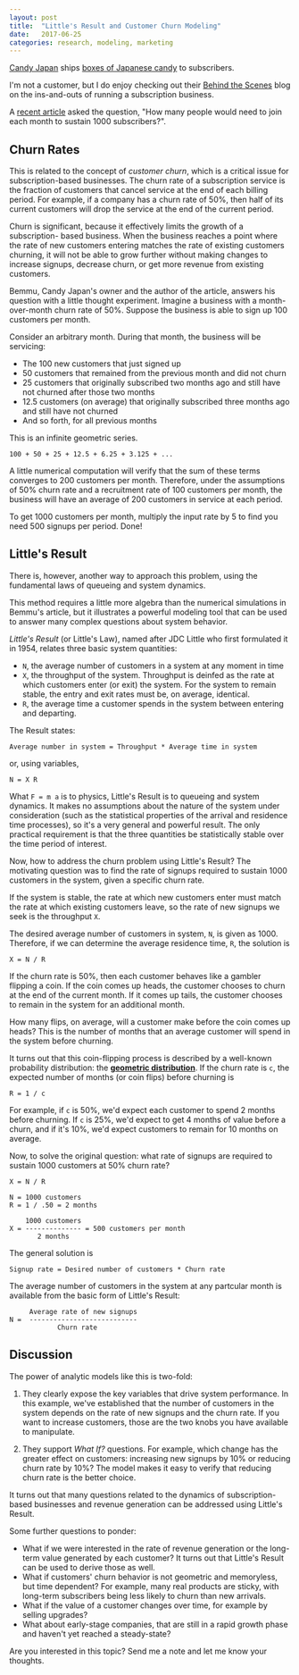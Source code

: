 ```yaml
---
layout: post
title:  "Little's Result and Customer Churn Modeling"
date:   2017-06-25
categories: research, modeling, marketing
---
```


[Candy Japan](https://www.candyjapan.com) ships [boxes of Japanese 
candy](http://tvtropes.org/pmwiki/pmwiki.php/Main/ExactlyWhatItSaysOnTheTin)
to subscribers.

I'm not a customer, but I do enjoy checking out their
[Behind the Scenes](https://www.candyjapan.com/behind-the-scenes) blog
on the ins-and-outs of running a subscription business.

A [recent article](https://www.candyjapan.com/behind-the-scenes/twice-as-happy-half-the-price)
asked the question, "How many people would need to join each month to sustain 1000 subscribers?".

## Churn Rates

This is related to the concept of *customer churn*, which is a critical
issue for subscription-based businesses. The churn rate of a subscription
service is the fraction of customers that cancel service at the end of 
each billing period. For example, if a company has a churn rate of 50%, then half of its
current customers will drop the service at the end of the current period.

Churn is significant, because it effectively limits the growth of a subscription-
based business. When the business reaches a point where the rate of 
new customers entering matches the rate of existing customers churning,
it will not be able to grow further without making changes to increase
signups, decrease churn, or get more revenue from existing customers.

Bemmu, Candy Japan's owner and the author of the article, answers his question with a little thought experiment.
Imagine a business with a month-over-month churn rate of 50%.
Suppose the business is able to sign up 100 customers per month.

Consider an arbitrary month. During that month, the business will be
servicing:

  - The 100 new customers that just signed up
  - 50 customers that remained from the previous month and did not churn
  - 25 customers that originally subscribed two months ago and still have not churned after those two months
  - 12.5 customers (on average) that originally subscribed three months ago and still have not churned
  - And so forth, for all previous months
  
This is an infinite geometric series.

```
100 + 50 + 25 + 12.5 + 6.25 + 3.125 + ...
```

A little numerical computation 
will verify that the sum of these terms converges to 200 customers per month.
Therefore, under the assumptions of 50% churn rate and a recruitment
rate of 100 customers per month, the business will have an average of
200 customers in service at each period.

To get 1000 customers per month, multiply the input rate by 5 to find
you need 500 signups per period. Done!

## Little's Result

There is, however, another way to approach this problem, using
the fundamental laws of queueing and system dynamics.

This method requires a little more algebra than the numerical
simulations in Bemmu's article, but it illustrates a powerful 
modeling tool that can be used to answer many complex questions
about system behavior.

*Little's Result* (or Little's Law), named after JDC Little who first formulated it in
1954, relates three basic system quantities:

  - `N`, the average number of customers in a system at any moment in time
  - `X`, the throughput of the system. Throughput is deinfed as the 
  rate at which customers enter (or exit) the system. For the system
  to remain stable, the entry and exit rates must be, on average, identical.
  - `R`, the average time a customer spends in the system between
  entering and departing.
  
The Result states:

```
Average number in system = Throughput * Average time in system
```

or, using variables,

```
N = X R
```

What `F = m a` is to physics, Little's Result is to queueing 
and system dynamics. It makes no assumptions about the nature of the system under
consideration (such as the statistical properties of the arrival
and residence time processes), so it's a very general and powerful
result. The only practical requirement is that the three
quantities be statistically stable over the time period of interest.


Now, how to address the churn problem using Little's Result? The
motivating question was to find the rate of signups required to
sustain 1000 customers in the system, given a specific churn rate.

If the system is stable, the rate at which new customers enter must
match the rate at which existing customers leave, so the rate of new
signups we seek is the throughput `X`.

The desired average number of customers in system, `N`, is given as 1000.
Therefore, if we can determine the average residence time, `R`, the solution
is 

```
X = N / R
```

If the churn rate is 50%, then each customer behaves like a gambler 
flipping a coin. If the coin comes up heads, the customer chooses
to churn at the end of the current month. If it comes up tails, the 
customer chooses to remain in the system for an additional month.

How many flips, on average, will a customer make before the coin comes
up heads? This is the number of months that an average customer will
spend in the system before churning.

It turns out that this coin-flipping process is described
by a well-known probability distribution: the 
[**geometric distribution**](https://en.wikipedia.org/wiki/Geometric_distribution).
If the churn rate is `c`, the expected number of months (or coin flips)
before churning is

```
R = 1 / c
```

For example, if `c` is 50%, we'd expect each customer to spend
2 months before churning. If `c` is 25%, we'd expect to get
4 months of value before a churn, and if it's 10%, we'd expect
customers to remain for 10 months on average.

Now, to solve the original question: what rate of signups are 
required to sustain 1000 customers at 50% churn rate?

```
X = N / R

N = 1000 customers
R = 1 / .50 = 2 months

    1000 customers
X = -------------- = 500 customers per month
       2 months
```

The general solution is

```
Signup rate = Desired number of customers * Churn rate 
```

The average number of customers in the system at any partcular month
is available from the basic form of Little's Result:

```
     Average rate of new signups
N =  ---------------------------
            Churn rate
```

## Discussion

The power of analytic models like this is two-fold:

  1. They clearly expose the key variables that drive system performance.
  In this example, we've established that the number of customers in 
  the system depends on the rate of new signups and the churn rate.
  If you want to increase customers, those are the two knobs you have available
  to manipulate.
  
  2. They support *What If?* questions. For example, which change has the
  greater effect on customers: increasing new signups by 10% or reducing
  churn rate by 10%? The model makes it easy to verify that reducing churn
  rate is the better choice.

It turns out that many questions related to the dynamics of
subscription-based businesses and revenue generation can be
addressed using Little's Result.

Some further questions to ponder:

  - What if we were interested in the rate of revenue generation or
    the long-term value generated by each customer? It turns out
    that Little's Result can be used to derive those as well.
  - What if customers' churn behavior is not geometric and memoryless,
    but time dependent? For example, many real products are sticky,
    with long-term subscribers being less likely to churn than new arrivals.
  - What if the value of a customer changes over time, for example
  by selling upgrades?
  - What about early-stage companies, that are still in a rapid
  growth phase and haven't yet reached a steady-state?
  
Are you interested in this topic? Send me a note and let me know
your thoughts.


